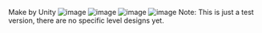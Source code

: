 Make by Unity
![image](https://github.com/user-attachments/assets/d3aba010-55a6-4349-bf82-4cf37bd9f632)
![image](https://github.com/user-attachments/assets/04325bf5-5adc-468b-9f9b-c44edab574fb)
![image](https://github.com/user-attachments/assets/250e6f63-daee-430a-bfc9-49990357d9ae)
![image](https://github.com/user-attachments/assets/c4023845-30f0-4e12-a44e-68b282f9451a)
Note: This is just a test version, there are no specific level designs yet.


